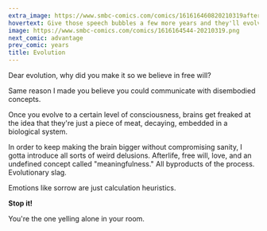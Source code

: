 ```yaml
---
extra_image: https://www.smbc-comics.com/comics/161616460820210319after.png
hovertext: Give those speech bubbles a few more years and they'll evolve self awareness.
image: https://www.smbc-comics.com/comics/1616164544-20210319.png
next_comic: advantage
prev_comic: years
title: Evolution
---
```


Dear evolution, why did you make it so we believe in free will?

Same reason I made you believe you could communicate with disembodied concepts.

Once you evolve to a certain level of consciousness, brains get freaked at the idea that they're just a piece of meat, decaying, embedded in a biological system.

In order to keep making the brain bigger without compromising sanity, I gotta introduce all sorts of weird delusions. Afterlife, free will, love, and an undefined concept called "meaningfulness." All byproducts of the process. Evolutionary slag.

Emotions like sorrow are just calculation heuristics.

**Stop it!**

You're the one yelling alone in your room.